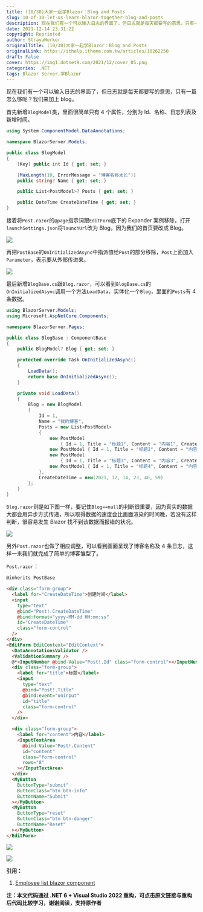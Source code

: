 ```yaml
---
title: (10/30)大家一起学Blazor：Blog and Posts
slug: 10-of-30-let-us-learn-blazor-together-blog-and-posts
description: 现在我们有一个可以输入日志的界面了，但日志就是每天都要写的意思，只有一篇怎么够呢？我们来加上blog。
date: 2021-12-14 23:31:22
copyright: Reprinted
author: StrayaWorker
originalTitle: (10/30)大家一起学Blazor：Blog and Posts
originalLink: https://ithelp.ithome.com.tw/articles/10262250
draft: False
cover: https://img1.dotnet9.com/2021/12/cover_05.png
categories: .NET
tags: Blazor Server,学Blazor
---
```


现在我们有一个可以输入日志的界面了，但日志就是每天都要写的意思，只有一篇怎么够呢？我们来加上 blog。

首先新增`BlogModel`类，里面很简单只有 4 个属性，分别为 Id、名称、日志列表及新增时间。

```C#
using System.ComponentModel.DataAnnotations;

namespace BlazorServer.Models;

public class BlogModel
{
	[Key] public int Id { get; set; }

	[MaxLength(10, ErrorMessage = "博客名称太长")]
	public string? Name { get; set; }

	public List<PostModel>? Posts { get; set; }

	public DateTime CreateDateTime { get; set; }
}
```

接着将`Post.razor`的`@page`指示词跟`EditForm`底下的 Expander 案例移除，打开`launchSettings.json`将`launchUrl`改为 Blog，因为我们的首页要改成 Blog。

![](https://img1.dotnet9.com/2021/12/1601.png)

再把`PostBase`的`OnInitializedAsync`中指派值给`Post`的部分移除，`Post`上面加入`Parameter`，表示要从外部传进来。

![](https://img1.dotnet9.com/2021/12/1602.png)

最后新增`BlogBase.cs`跟`Blog.razor`，可以看到`BlogBase.cs`的`OnInitializedAsync`调用一个方法`LoadData`，实体化一个`Blog`，里面的`Posts`有 4 条数据。

```C#
using BlazorServer.Models;
using Microsoft.AspNetCore.Components;

namespace BlazorServer.Pages;

public class BlogBase : ComponentBase
{
	public BlogModel? Blog { get; set; }

	protected override Task OnInitializedAsync()
	{
		LoadData();
		return base.OnInitializedAsync();
	}

	private void LoadData()
	{
		Blog = new BlogModel
		{
			Id = 1,
			Name = "我的博客",
			Posts = new List<PostModel>
			{
				new PostModel
					{ Id = 1, Title = "标题1", Content = "内容1", CreateDateTime = new(2021, 12, 11, 10, 20, 50) },
				new PostModel { Id = 1, Title = "标题2", Content = "内容2", CreateDateTime = new(2021, 12, 12, 9, 13, 15) },
				new PostModel
					{ Id = 1, Title = "标题3", Content = "内容3", CreateDateTime = new(2021, 12, 13, 20, 31, 26) },
				new PostModel { Id = 1, Title = "标题4", Content = "内容4", CreateDateTime = new(2021, 12, 14, 22, 15, 27) }
			},
			CreateDateTime = new(2021, 12, 14, 23, 46, 59)
		};
	}
}
```

`Blog.razor`则是如下图一样，要记住`Blog==null`的判断很重要，因为真实的数据大都会用异步方式传递，所以取得数据的速度会比画面渲染的时间晚，若没有这样判断，很容易发生 Blazor 找不到该数据而报错的状况。

![](https://img1.dotnet9.com/2021/12/1603.png)

另外`Post.razor`也做了相应调整，可以看到画面呈现了博客名称及 4 条日志，这样一来我们就完成了简单的博客雏型了。

`Post.razor`：

```html
@inherits PostBase

<div class="form-group">
  <label for="CreateDateTime">创建时间</label>
  <input
    type="text"
    @bind="Post!.CreateDateTime"
    @bind:format="yyyy-MM-dd HH:mm:ss"
    id="CreateDateTime"
    class="form-control"
  />
</div>
<EditForm EditContext="EditContext">
  <DataAnnotationsValidator />
  <ValidationSummary />
  @*<InputNumber @bind-Value="Post!.Id" class="form-control"></InputNumber>*@
  <div class="form-group">
    <label for="title">标题</label>
    <input
      type="text"
      @bind="Post!.Title"
      @bind:event="oninput"
      id="title"
      class="form-control"
    />
  </div>

  <div class="form-group">
    <label for="content">内容</label>
    <InputTextArea
      @bind-Value="Post!.Content"
      id="content"
      class="form-control"
      rows="8"
    ></InputTextArea>
  </div>
  <MyButton
    ButtonType="submit"
    ButtonClass="btn btn-info"
    ButtonName="Submit"
  ></MyButton>
  <MyButton
    ButtonType="reset"
    ButtonClass="btn btn-danger"
    ButtonName="Reset"
  ></MyButton>
</EditForm>
```

![](https://img1.dotnet9.com/2021/12/1604.png)

![](https://img1.dotnet9.com/2021/12/1605.png)

**引用：**

1. [Employee list blazor component](https://www.youtube.com/watch?v=_vqolzW5emY)

**注：本文代码通过 .NET 6 + Visual Studio 2022 重构，可点击原文链接与重构后代码比较学习，谢谢阅读，支持原作者**
